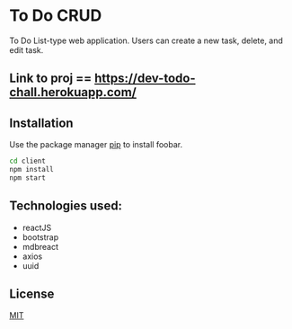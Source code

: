 # To Do CRUD 
To Do List-type web application. Users can create a new task, delete, and edit task. 

## Link to proj == https://dev-todo-chall.herokuapp.com/

## Installation

Use the package manager [pip](https://pip.pypa.io/en/stable/) to install foobar.

```bash
cd client 
npm install
npm start
```

## Technologies used:
- reactJS
- bootstrap
- mdbreact 
- axios 
- uuid

## License
[MIT](https://choosealicense.com/licenses/mit/)
